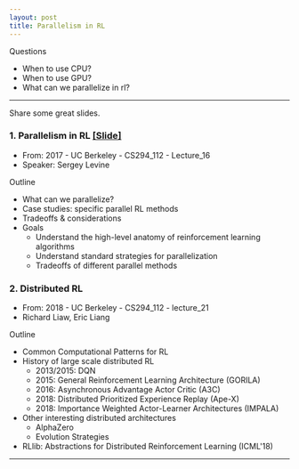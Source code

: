 ```yaml
---
layout: post
title: Parallelism in RL
---
```


Questions

- When to use CPU?
- When to use GPU?
- What can we parallelize in rl?

---

Share some great slides.

### 1. Parallelism in RL [[Slide]]()

- From: 2017 - UC Berkeley - CS294_112 - Lecture_16
- Speaker: Sergey Levine

Outline
- What can we parallelize?
- Case studies: specific parallel RL methods
- Tradeoffs & considerations
- Goals
	- Understand the high-level anatomy of reinforcement learning algorithms
	- Understand standard strategies for parallelization
	- Tradeoffs of different parallel methods

### 2. Distributed RL

- From: 2018 - UC Berkeley - CS294_112 - lecture_21
- Richard Liaw, Eric Liang

Outline
- Common Computational Patterns for RL
- History of large scale distributed RL
	- 2013/2015: DQN
	- 2015: General Reinforcement Learning Architecture (GORILA)
	- 2016: Asynchronous Advantage Actor Critic (A3C)
	- 2018: Distributed Prioritized Experience Replay (Ape-X)
	- 2018: Importance Weighted Actor-Learner Architectures (IMPALA)
- Other interesting distributed architectures
	- AlphaZero
	- Evolution Strategies
- RLlib: Abstractions for Distributed Reinforcement Learning (ICML'18)

---

